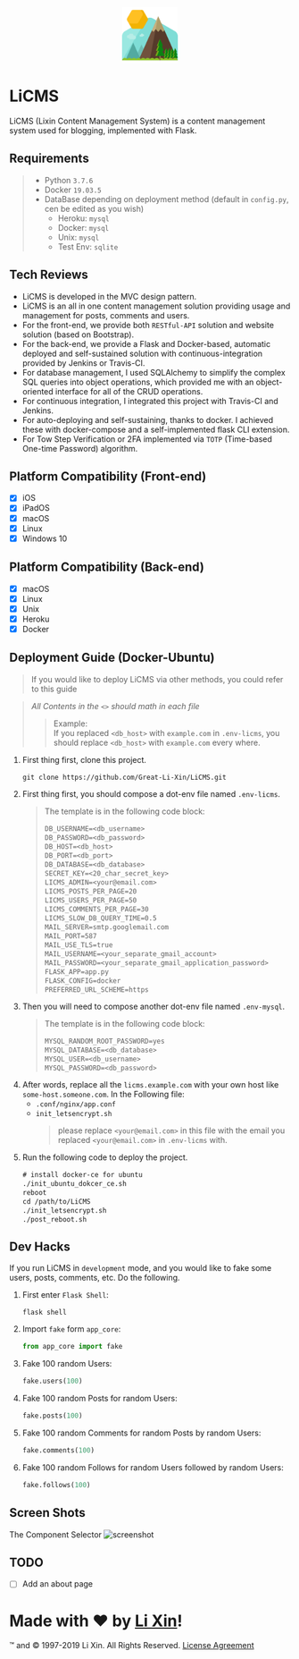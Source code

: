 <p align="center"><a href="app_core/static/img/logo.svg" target="_blank" rel="noopener noreferrer"><img width="100" src="app_core/static/img/logo.svg" alt="Vue logo"></a></p>

# LiCMS
LiCMS (Lixin Content Management System) is a content management system used for blogging, implemented with Flask.

## Requirements
> - Python `3.7.6`
> - Docker `19.03.5`
> - DataBase depending on deployment method (default in `config.py`, cen be edited as you wish)
>   - Heroku: `mysql`
>   - Docker: `mysql`
>   - Unix: `mysql`
>   - Test Env: `sqlite`

## Tech Reviews
- LiCMS is developed in the MVC design pattern. 
- LiCMS is an all in one content management solution providing usage and management for posts, comments and users.
- For the front-end, we provide both `RESTful-API` solution and website solution (based on Bootstrap).
- For the back-end, we provide a Flask and Docker-based, automatic deployed and self-sustained solution with continuous-integration provided by Jenkins or Travis-CI.
- For database management, I used SQLAlchemy to simplify the complex SQL queries into object operations, which provided me with an object-oriented interface for all of the CRUD operations.
- For continuous integration, I integrated this project with Travis-CI and Jenkins.
- For auto-deploying and self-sustaining, thanks to docker. I achieved these with docker-compose and a self-implemented flask CLI extension.
- For Tow Step Verification or 2FA implemented via `TOTP` (Time-based One-time Password) algorithm.

## Platform Compatibility (Front-end)
- [x] iOS
- [x] iPadOS
- [x] macOS
- [x] Linux
- [x] Windows 10

## Platform Compatibility (Back-end)
- [x] macOS
- [x] Linux
- [x] Unix
- [x] Heroku
- [x] Docker

## Deployment Guide (Docker-Ubuntu)
> If you would like to deploy LiCMS via other methods, you could refer to this guide

> *All Contents in the `<>` should math in each file*
> > Example:  
> > If you replaced `<db_host>` with `example.com` in `.env-licms`, you should replace `<db_host>` with `example.com` every where.

1. First thing first, clone this project.
    ```shell script
    git clone https://github.com/Great-Li-Xin/LiCMS.git
    ```
1. First thing first, you should compose a dot-env file named `.env-licms`.
    > The template is in the following code block:
    > ```text
    > DB_USERNAME=<db_username>
    > DB_PASSWORD=<db_password>
    > DB_HOST=<db_host>
    > DB_PORT=<db_port>
    > DB_DATABASE=<db_database>
    > SECRET_KEY=<20_char_secret_key>
    > LICMS_ADMIN=<your@email.com>
    > LICMS_POSTS_PER_PAGE=20
    > LICMS_USERS_PER_PAGE=50
    > LICMS_COMMENTS_PER_PAGE=30
    > LICMS_SLOW_DB_QUERY_TIME=0.5
    > MAIL_SERVER=smtp.googlemail.com
    > MAIL_PORT=587
    > MAIL_USE_TLS=true
    > MAIL_USERNAME=<your_separate_gmail_account>
    > MAIL_PASSWORD=<your_separate_gmail_application_password>
    > FLASK_APP=app.py
    > FLASK_CONFIG=docker
    > PREFERRED_URL_SCHEME=https
    > ```
1. Then you will need to compose another dot-env file named `.env-mysql`.
    > The template is in the following code block:
    > ```text
    > MYSQL_RANDOM_ROOT_PASSWORD=yes
    > MYSQL_DATABASE=<db_database>
    > MYSQL_USER=<db_username>
    > MYSQL_PASSWORD=<db_password>
    > ```
1. After words, replace all the `licms.example.com` with your own host like `some-host.someone.com`.
    In the Following file:
    - `.conf/nginx/app.conf`
    - `init_letsencrypt.sh`
      > please replace `<your@email.com>` in this file with the email you replaced `<your@email.com>` in `.env-licms` with.
1. Run the following code to deploy the project.
    ```shell script
    # install docker-ce for ubuntu
    ./init_ubuntu_dokcer_ce.sh
    reboot
    cd /path/to/LiCMS
    ./init_letsencrypt.sh
    ./post_reboot.sh
    ```

## Dev Hacks
If you run LiCMS in `development` mode, and you would like to fake some users, posts, comments, etc. Do the following.
1. First enter `Flask Shell`:
    ```shell script
    flask shell
    ```
1. Import `fake` form `app_core`:
    ```python
    from app_core import fake
    ```
1. Fake 100 random Users:
    ```python
    fake.users(100)
    ```
1. Fake 100 random Posts for random Users:
    ```python
    fake.posts(100)
    ```
1. Fake 100 random Comments for random Posts by random Users:
    ```python
    fake.comments(100)
    ```
1. Fake 100 random Follows for random Users followed by random Users:
    ```python
    fake.follows(100)
    ```

## Screen Shots
The Component Selector
![screenshot](screenshot/screenshot.png)

## TODO
- [ ] Add an about page

# Made with ❤ by [Li Xin](https://github.com/Great-Li-Xin)!
™ and © 1997-2019 Li Xin. All Rights Reserved. [License Agreement](./LICENSE)
